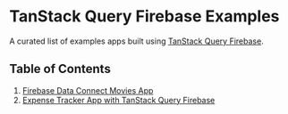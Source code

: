 # TanStack Query Firebase Examples

A curated list of examples apps built using [TanStack Query Firebase](https://docs.page/invertase/tanstack-query-firebase).

## Table of Contents
1. [Firebase Data Connect Movies App](https://github.com/HassanBahati/tanstack-query-firebase-examples/tree/main/react/firebase-dataconnect-movies)
2. [Expense Tracker App with TanStack Query Firebase](https://github.com/HassanBahati/tanstack-query-firebase-examples/tree/main/react/realtime-expense-tracker-app)
